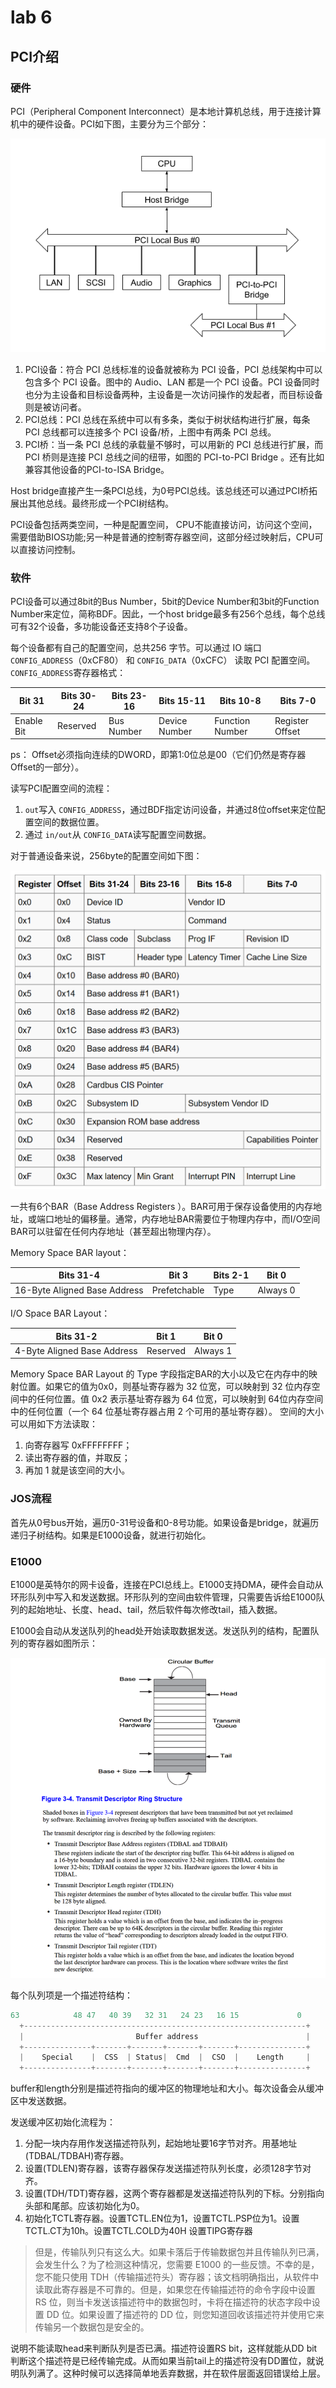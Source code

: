 # lab 6

## PCI介绍

### 硬件

PCI（Peripheral Component Interconnect）是本地计算机总线，用于连接计算机中的硬件设备。PCI如下图，主要分为三个部分：

![pci架构](./img/pciArch.png "PCI总线架构")

1. PCI设备：符合 PCI 总线标准的设备就被称为 PCI 设备，PCI 总线架构中可以包含多个 PCI 设备。图中的 Audio、LAN 都是一个 PCI 设备。PCI 设备同时也分为主设备和目标设备两种，主设备是一次访问操作的发起者，而目标设备则是被访问者。
2. PCI总线：PCI 总线在系统中可以有多条，类似于树状结构进行扩展，每条 PCI 总线都可以连接多个 PCI 设备/桥，上图中有两条 PCI 总线。
3. PCI桥：当一条 PCI 总线的承载量不够时，可以用新的 PCI 总线进行扩展，而 PCI 桥则是连接 PCI 总线之间的纽带，如图的 PCI-to-PCI Bridge 。还有比如兼容其他设备的PCI-to-ISA Bridge。

Host bridge直接产生一条PCI总线，为0号PCI总线。该总线还可以通过PCI桥拓展出其他总线。最终形成一个PCI树结构。

PCI设备包括两类空间，一种是配置空间， CPU不能直接访问，访问这个空间，需要借助BIOS功能;另一种是普通的控制寄存器空间，这部分经过映射后，CPU可以直接访问控制。

### 软件

PCI设备可以通过8bit的Bus Number，5bit的Device Number和3bit的Function Number来定位，简称BDF。因此，一个host bridge最多有256个总线，每个总线可有32个设备，多功能设备还支持8个子设备。

每个设备都有自己的配置空间，总共256 字节。可以通过 IO 端口 `CONFIG_ADDRESS`（0xCF80） 和 `CONFIG_DATA`（0xCFC） 读取 PCI 配置空间。`CONFIG_ADDRESS`寄存器格式：

| Bit 31     | Bits 30-24 | Bits 23-16 | Bits 15-11    | Bits 10-8       | Bits 7-0        |
| ---------- | ---------- | ---------- | ------------- | --------------- | --------------- |
| Enable Bit | Reserved   | Bus Number | Device Number | Function Number | Register Offset |

ps： Offset必须指向连续的DWORD，即第1:0位总是00（它们仍然是寄存器Offset的一部分）。

读写PCI配置空间的流程：

1. `out`写入 `CONFIG_ADDRESS`，通过BDF指定访问设备，并通过8位offset来定位配置空间的数据位置。
2. 通过 `in/out`从 `CONFIG_DATA`读写配置空间数据。

对于普通设备来说，256byte的配置空间如下图：

![PCI配置空间](img/pciConfigSpace.png "PCI配置空间")

一共有6个BAR（Base Address Registers ）。BAR可用于保存设备使用的内存地址，或端口地址的偏移量。通常，内存地址BAR需要位于物理内存中，而I/O空间BAR可以驻留在任何内存地址（甚至超出物理内存）。

Memory Space BAR layout：

| Bits 31-4                    | Bit 3        | Bits 2-1 | Bit 0    |
| ---------------------------- | ------------ | -------- | -------- |
| 16-Byte Aligned Base Address | Prefetchable | Type     | Always 0 |

I/O Space BAR Layout：

| Bits 31-2                   | Bit 1    | Bit 0    |
| --------------------------- | -------- | -------- |
| 4-Byte Aligned Base Address | Reserved | Always 1 |

Memory Space BAR Layout 的 Type 字段指定BAR的大小以及它在内存中的映射位置。如果它的值为0x0，则基址寄存器为 32 位宽，可以映射到 32 位内存空间中的任何位置。值 0x2 表示基址寄存器为 64 位宽，可以映射到 64位内存空间中的任何位置（一个 64 位基址寄存器占用 2 个可用的基址寄存器）。
空间的大小可以用如下方法读取：

1. 向寄存器写 0xFFFFFFFF；
2. 读出寄存器的值，并取反；
3. 再加 1 就是该空间的大小。

### JOS流程

首先从0号bus开始，遍历0-31号设备和0-8号功能。如果设备是bridge，就遍历递归子树结构。如果是E1000设备，就进行初始化。

### E1000

E1000是英特尔的网卡设备，连接在PCI总线上。E1000支持DMA，硬件会自动从环形队列中写入和发送数据。环形队列的空间由软件管理，只需要告诉给E1000队列的起始地址、长度、head、tail，然后软件每次修改tail，插入数据。

E1000会自动从发送队列的head处开始读取数据发送。发送队列的结构，配置队列的寄存器如图所示：

![环形队列](img/circularBuffer.png)

每个队列项是一个描述符结构：

```c
63            48 47   40 39   32 31   24 23   16 15             0
  +---------------------------------------------------------------+
  |                         Buffer address                        |
  +---------------+-------+-------+-------+-------+---------------+
  |    Special    |  CSS  | Status|  Cmd  |  CSO  |    Length     |
  +---------------+-------+-------+-------+-------+---------------+
```

buffer和length分别是描述符指向的缓冲区的物理地址和大小。每次设备会从缓冲区中发送数据。

发送缓冲区初始化流程为：

1. 分配一块内存用作发送描述符队列，起始地址要16字节对齐。用基地址(TDBAL/TDBAH)寄存器。
2. 设置(TDLEN)寄存器，该寄存器保存发送描述符队列长度，必须128字节对齐。
3. 设置(TDH/TDT)寄存器，这两个寄存器都是发送描述符队列的下标。分别指向头部和尾部。应该初始化为0。
4. 初始化TCTL寄存器。设置TCTL.EN位为1，设置TCTL.PSP位为1。设置TCTL.CT为10h。设置TCTL.COLD为40H
    设置TIPG寄存器

> 但是，传输队列只有这么大。如果卡落后于传输数据包并且传输队列已满，会发生什么？为了检测这种情况，您需要 E1000 的一些反馈。不幸的是，您不能只使用 TDH（传输描述符头）寄存器；该文档明确指出，从软件中读取此寄存器是不可靠的。但是，如果您在传输描述符的命令字段中设置 RS 位，则当卡发送该描述符中的数据包时，卡将在描述符的状态字段中设置 DD 位。如果设置了描述符的 DD 位，则您知道回收该描述符并使用它来传输另一个数据包是安全的。

说明不能读取head来判断队列是否已满。描述符设置RS bit，这样就能从DD bit判断这个描述符是已经传输完成。从而如果当前tail上的描述符没有DD置位，就说明队列满了。这种时候可以选择简单地丢弃数据，并在软件层面返回错误给上层。
